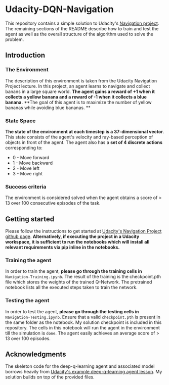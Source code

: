 # Udacity-DQN-Navigation
 This repository contains a simple solution to Udacity's [Navigation project](https://github.com/udacity/deep-reinforcement-learning/tree/master/p1_navigation). The remaining sections of the README describe how to train and test the agent as well as the overall structure of the algorithm used to solve the problem. 
 
 ## Introduction
 ### The Environment
The description of this environment is taken from the Udacity Navigation Project lecture. In this project, an agent learns to navigate and collect banans in a large square world. **The agent gains a reward of +1 when it collects a yellow banana and a reward of -1 when it collects a blue banana.** **The goal of this agent is to maximize the number of yellow bananas while avoiding blue bananas. **

### State Space
**The state of the environment at each timestep is a 37-dimensional vector**. This state consists of the agent's velocity and ray-based perception of objects in front of the agent. The agent also has a **set of 4 discrete actions** corresponding to:
* 0 - Move forward
* 1 - Move backward
* 2 - Move left
* 3 - Move right

### Success criteria
The environment is considered solved when the agent obtains a score of > 13 over 100 consecutive episodes of the task.

## Getting started
Please follow the instructions to get started at [Udacity's Navigation Project github page](https://github.com/udacity/deep-reinforcement-learning/tree/master/p1_navigationhttps://github.com/udacity/deep-reinforcement-learning/tree/master/p1_navigation). **Alternatively, if executing the project in a Udacity workspace, it is sufficient to run the notebooks which will install all relevant requirements via pip inline in the notebooks.**

### Training the agent
In order to train the agent, **please go through the training cells in** ```Navigation-Training.ipynb```. The result of the training is the checkpoint.pth file which stores the weights of the trained Q-Network. The pretrained notebook lists all the executed steps taken to train the network. 

### Testing the agent
In order to test the agent, **please go through the testing cells in** ```Navigation-Testing.ipynb```. Ensure that a valid ```checkpoint.pth``` is present in the same folder as the notebook. My solution checkpoint is included in this repository. The cells in this notebook will run the agent in the environment till the simulation is ```done```. The agent easily achieves an average score of > 13 over 100 episodes. 

## Acknowledgments
The skeleton code for the deep-q-learning agent and associated model borrows heavily from [Udacity's example deep-q-learning agent lesson](https://github.com/udacity/deep-reinforcement-learning/tree/master/dqn). My solution builds on top of the provided files. 
